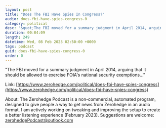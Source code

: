```yaml
---
layout: post
title: "Does The FBI Have Spies In Congress?"
audio: does-fbi-have-spies-congress-0
category: political
desc: "&quot;The FBI moved for a summary judgment in April 2014, arguing that it should be allowed to exercise FOIA's national security exemptions...&quot;"
duration: 00:04:09
length: 249
datetime: Wed, 08 Feb 2023 02:50:00 +0000
tags: podcast
guid: does-fbi-have-spies-congress-0
order: 0
---
```

&quot;The FBI moved for a summary judgment in April 2014, arguing that it should be allowed to exercise FOIA's national security exemptions...&quot;

Link: [https://www.zerohedge.com/political/does-fbi-have-spies-congress](https://www.zerohedge.com/political/does-fbi-have-spies-congress)

About: The Zerohedge Podcast is a non-commercial, automated program, designed to give people a way to get news from Zerohedge in an audio format.  I am actively working on tweaking and improving the setup to create a better listening experience (February 2023).  Suggestions are welcome: [zerohedgePodcast@outlook.com](mailto:zerohedgePodcast@outlook.com)